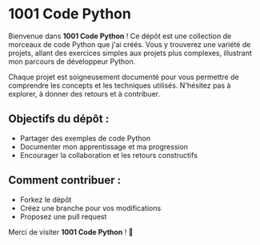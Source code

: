 # 1001 Code Python

Bienvenue dans **1001 Code Python** ! Ce dépôt est une collection de morceaux de code Python que j'ai créés. Vous y trouverez une variété de projets, allant des exercices simples aux projets plus complexes, illustrant mon parcours de développeur Python.

Chaque projet est soigneusement documenté pour vous permettre de comprendre les concepts et les techniques utilisés. N'hésitez pas à explorer, à donner des retours et à contribuer.

## Objectifs du dépôt :
- Partager des exemples de code Python
- Documenter mon apprentissage et ma progression
- Encourager la collaboration et les retours constructifs

## Comment contribuer :
- Forkez le dépôt
- Créez une branche pour vos modifications
- Proposez une pull request

Merci de visiter **1001 Code Python** ! 🚀
